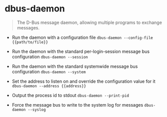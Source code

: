 # dbus-daemon
> The D-Bus message daemon, allowing multiple programs to exchange messages.

- Run the daemon with a configuration file
`dbus-daemon --config-file {{path/to/file}}`

- Run the daemon with the standard per-login-session message bus configuration
`dbus-daemon --session`

- Run the daemon with the standard systemwide message bus configuration
`dbus-daemon --system`

- Set the address to listen on and override the configuration value for it
`dbus-daemon --address {{address}}`

- Output the process id to stdout
`dbus-daemon --print-pid`

- Force the message bus to write to the system log for messages
`dbus-daemon --syslog`
